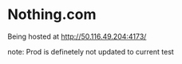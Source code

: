 # Nothing.com

Being hosted at http://50.116.49.204:4173/

note: Prod is definetely not updated to current 
test